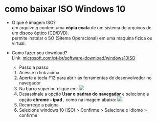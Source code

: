 # como baixar ISO Windows 10

- O que é imagem ISO?<br>
um arquivo q contem uma **cópia exata** de um sistema de arquivos de um disoco óptico (CD/DVD).<br>
permite instalar o SO (Sitema Operacional) em uma maquina fizica ou virtual.

- Como fazer seu download?<br>
Link: [microsoft.com/pt-br/software-download/windows10ISO](https://www.microsoft.com/pt-br/software-download/windows10ISO)<br>
  - Passo a passo
   1. Acesse o link acima <br>
   2. Aperte a tecla F12 para abrir as ferramentas de desenvolvedor no navegador
   3. Na barra superior, clique em:
<img src="https://github.com/user-attachments/assets/ef169719-302f-4ad1-8da3-dd25d2df9ca3" widht="400" style="display? block; margin: auto;"><br>
   4. Desassinale a opção **Usar o padrao do navegador** e selecione a opção **chrome - ipad** , como na imagem abaixo:
<img src="https://github.com/user-attachments/assets/4998d977-cab0-466b-8364-ff9963879280" widht="400" style="display? block; margin: auto;"><br>
   5. Recarrege a paigna
   6. Selecione windows 10 (ISO) > Confirme > Selecione o idiomo > confirme 
